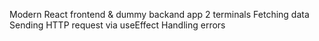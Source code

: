 Modern React frontend & dummy backand app
2 terminals
Fetching data
Sending HTTP request via useEffect
Handling errors
